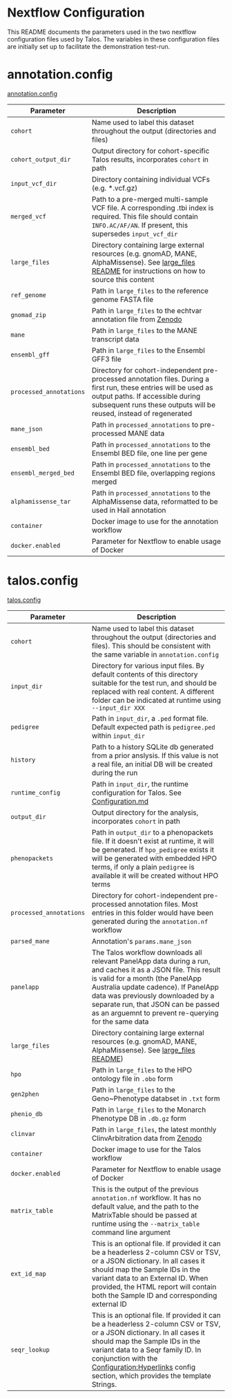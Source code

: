 # Nextflow Configuration

This README documents the parameters used in the two nextflow configuration files used by Talos. The variables in these configuration files are initially set up to facilitate the demonstration test-run.

# annotation.config

[annotation.config](../nextflow/annotation.config)


| **Parameter**           | **Description**                                                                                                                                                                                                            |
|-------------------------|----------------------------------------------------------------------------------------------------------------------------------------------------------------------------------------------------------------------------|
| `cohort`                | Name used to label this dataset throughout the output (directories and files)                                                                                                                                              |
| `cohort_output_dir`     | Output directory for cohort-specific Talos results, incorporates `cohort` in path                                                                                                                                          |
| `input_vcf_dir`         | Directory containing individual VCFs (e.g. *.vcf.gz)                                                                                                                                                                       |
| `merged_vcf`            | Path to a pre-merged multi-sample VCF file. A corresponding .tbi index is required. This file should contain `INFO.AC/AF/AN`. If present, this supersedes `input_vcf_dir`                                                  |
| `large_files`           | Directory containing large external resources (e.g. gnomAD, MANE, AlphaMissense). See [large_files README](../large_files/README.md) for instructions on how to source this content                                        |
| `ref_genome`            | Path in `large_files` to the reference genome FASTA file                                                                                                                                                                   |
| `gnomad_zip`            | Path in `large_files` to the echtvar annotation file from [Zenodo](https://zenodo.org/records/15222100)                                                                                                                    |
| `mane`                  | Path in `large_files` to the MANE transcript data                                                                                                                                                                          |
| `ensembl_gff`           | Path in `large_files` to the Ensembl GFF3 file                                                                                                                                                                             |
| `processed_annotations` | Directory for cohort-independent pre-processed annotation files. During a first run, these entries will be used as output paths. If accessible during subsequent runs these outputs will be reused, instead of regenerated |
| `mane_json`             | Path in `processed_annotations` to pre-processed MANE data                                                                                                                                                                 |
| `ensembl_bed`           | Path in `processed_annotations` to the Ensembl BED file, one line per gene                                                                                                                                                 |
| `ensembl_merged_bed`    | Path in `processed_annotations` to the Ensembl BED file, overlapping regions merged                                                                                                                                        |
| `alphamissense_tar`     | Path in `processed_annotations` to the AlphaMissense data, reformatted to be used in Hail annotation                                                                                                                       |
| `container`             | Docker image to use for the annotation workflow                                                                                                                                                                            |
| `docker.enabled`        | Parameter for Nextflow to enable usage of Docker                                                                                                                                                                           |

# talos.config

[talos.config](../nextflow/talos.config)

| **Parameter**           | **Description**                                                                                                                                                                                                                                                                                                               |
|-------------------------|-------------------------------------------------------------------------------------------------------------------------------------------------------------------------------------------------------------------------------------------------------------------------------------------------------------------------------|
| `cohort`                | Name used to label this dataset throughout the output (directories and files). This should be consistent with the same variable in `annotation.config`                                                                                                                                                                        |
| `input_dir`             | Directory for various input files. By default contents of this directory suitable for the test run, and should be replaced with real content. A different folder can be indicated at runtime using `--input_dir XXX`                                                                                                          |
| `pedigree`              | Path in `input_dir`, a `.ped` format file. Default expected path is `pedigree.ped` within `input_dir`                                                                                                                                                                                                                         |
| `history`              | Path to a history SQLite db generated from a prior anslysis. If this value is not a real file, an initial DB will be created during the run                                                                                                                                                                                   |
| `runtime_config`        | Path in `input_dir`, the runtime configuration for Talos. See [Configuration.md](Configuration.md)                                                                                                                                                                                                                            |
| `output_dir`            | Output directory for the analysis, incorporates `cohort` in path                                                                                                                                                                                                                                                              |
| `phenopackets`          | Path in `output_dir` to a phenopackets file. If it doesn't exist at runtime, it will be generated. If `hpo_pedigree` exists it will be generated with embedded HPO terms, if only a plain `pedigree` is available it will be created without HPO terms                                                                        |
| `processed_annotations` | Directory for cohort-independent pre-processed annotation files. Most entries in this folder would have been generated during the `annotation.nf` workflow                                                                                                                                                                    |
| `parsed_mane`           | Annotation's `params.mane_json`                                                                                                                                                                                                                                                                                               |
| `panelapp`              | The Talos workflow downloads all relevant PanelApp data during a run, and caches it as a JSON file. This result is valid for a month (the PanelApp Australia update cadence). If PanelApp data was previously downloaded by a separate run, that JSON can be passed as an arguemnt to prevent re-querying for the same data   |
| `large_files`           | Directory containing large external resources (e.g. gnomAD, MANE, AlphaMissense). See [large_files README](../large_files/README.md))                                                                                                                                                                                         |
| `hpo`                   | Path in `large_files` to the HPO ontology file in `.obo` form                                                                                                                                                                                                                                                                 |
| `gen2phen`              | Path in `large_files` to the Geno~Phenotype databset in `.txt` form                                                                                                                                                                                                                                                           |
| `phenio_db`             | Path in `large_files` to the Monarch Phenotype DB in `.db.gz` form                                                                                                                                                                                                                                                            |
| `clinvar`               | Path in `large_files`, the latest monthly ClinvArbitration data from [Zenodo](https://zenodo.org/records/15896156)                                                                                                                                                                                                            |
| `container`             | Docker image to use for the Talos workflow                                                                                                                                                                                                                                                                                    |
| `docker.enabled`        | Parameter for Nextflow to enable usage of Docker                                                                                                                                                                                                                                                                              |
| `matrix_table`          | This is the output of the previous `annotation.nf` workflow. It has no default value, and the path to the MatrixTable should be passed at runtime using the `--matrix_table` command line argument                                                                                                                            |
| `ext_id_map`            | This is an optional file. If provided it can be a headerless 2-column CSV or TSV, or a JSON dictionary. In all cases it should map the Sample IDs in the variant data to an External ID. When provided, the HTML report will contain both the Sample ID and corresponding external ID                                         |
| `seqr_lookup`            | This is an optional file. If provided it can be a headerless 2-column CSV or TSV, or a JSON dictionary. In all cases it should map the Sample IDs in the variant data to a Seqr family ID. In conjunction with the [Configuration:Hyperlinks](https://github.com/populationgenomics/talos/blob/main/docs/Configuration.md#stage-createtaloshtml) config section, which provides the template Strings.  |

